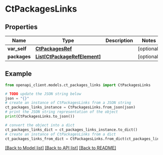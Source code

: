 # CtPackagesLinks


## Properties

Name | Type | Description | Notes
------------ | ------------- | ------------- | -------------
**var_self** | [**CtPackagesRef**](CtPackagesRef.md) |  | [optional] 
**packages** | [**List[CtPackageRefElement]**](CtPackageRefElement.md) |  | [optional] 

## Example

```python
from openapi_client.models.ct_packages_links import CtPackagesLinks

# TODO update the JSON string below
json = "{}"
# create an instance of CtPackagesLinks from a JSON string
ct_packages_links_instance = CtPackagesLinks.from_json(json)
# print the JSON string representation of the object
print(CtPackagesLinks.to_json())

# convert the object into a dict
ct_packages_links_dict = ct_packages_links_instance.to_dict()
# create an instance of CtPackagesLinks from a dict
ct_packages_links_from_dict = CtPackagesLinks.from_dict(ct_packages_links_dict)
```
[[Back to Model list]](../README.md#documentation-for-models) [[Back to API list]](../README.md#documentation-for-api-endpoints) [[Back to README]](../README.md)



